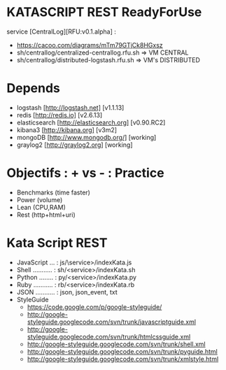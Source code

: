 KATASCRIPT REST ReadyForUse
===================================
  service [CentralLog][RFU:v0.1.alpha] :
  - https://cacoo.com/diagrams/mTm79GTjCk8HGxsz
  - sh/centrallog/centralized-centrallog.rfu.sh => VM CENTRAL
  - sh/centrallog/distributed-logstash.rfu.sh => VM's DISTRIBUTED

Depends
==========================
  - logstash [http://logstash.net] [v1.1.13]
  - redis [http://redis.io] [v2.6.13]
  - elasticsearch [http://elasticsearch.org] [v0.90.RC2]
  - kibana3 [http://kibana.org] [v3m2]
  - mongoDB [http://www.mongodb.org/] [working]
  - graylog2 [http://graylog2.org] [working]

Objectifs : + vs - : Practice 
=============================
  - Benchmarks  (time faster)
  - Power       (volume)
  - Lean        (CPU,RAM)
  - Rest        (http+html+uri)
  
Kata Script REST
================
  - JavaScript ... : js/\service\>/indexKata.js
  - Shell ........... : sh/\<service\>/indexKata.sh
  - Python ........ : py/\<service\>/indexKata.py
  - Ruby ........... : rb/\<service\>/indexKata.rb
  - JSON ........... : json, json_event, txt
  - StyleGuide
    - https://code.google.com/p/google-styleguide/
    - http://google-styleguide.googlecode.com/svn/trunk/javascriptguide.xml
    - http://google-styleguide.googlecode.com/svn/trunk/htmlcssguide.xml
    - http://google-styleguide.googlecode.com/svn/trunk/shell.xml
    - http://google-styleguide.googlecode.com/svn/trunk/pyguide.html
    - http://google-styleguide.googlecode.com/svn/trunk/xmlstyle.html
